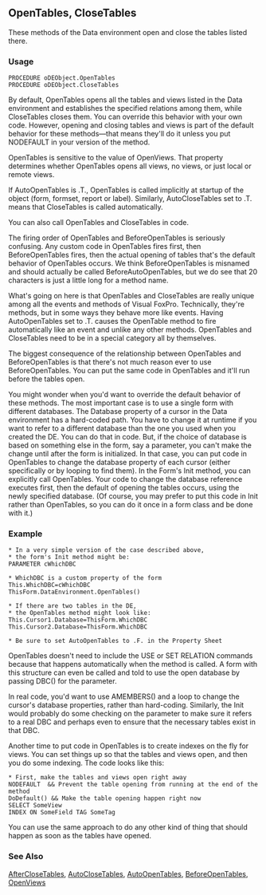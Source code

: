 ## OpenTables, CloseTables

These methods of the Data environment open and close the tables listed there.

### Usage

```foxpro
PROCEDURE oDEObject.OpenTables
PROCEDURE oDEObject.CloseTables
```

By default, OpenTables opens all the tables and views listed in the Data environment and establishes the specified relations among them, while CloseTables closes them. You can override this behavior with your own code. However, opening and closing tables and views is part of the default behavior for these methods&mdash;that means they'll do it unless you put NODEFAULT in your version of the method.

OpenTables is sensitive to the value of OpenViews. That property determines whether OpenTables opens all views, no views, or just local or remote views.

If AutoOpenTables is .T., OpenTables is called implicitly at startup of the object (form, formset, report or label). Similarly, AutoCloseTables set to .T. means that CloseTables is called automatically.

You can also call OpenTables and CloseTables in code.

The firing order of OpenTables and BeforeOpenTables is seriously confusing. Any custom code in OpenTables fires first, then BeforeOpenTables fires, then the actual opening of tables that's the default behavior of OpenTables occurs. We think BeforeOpenTables is misnamed and should actually be called BeforeAutoOpenTables, but we do see that 20 characters is just a little long for a method name.

What's going on here is that OpenTables and CloseTables are really unique among all the events and methods of Visual FoxPro. Technically, they're methods, but in some ways they behave more like events. Having AutoOpenTables set to .T. causes the OpenTable method to fire automatically like an event and unlike any other methods. OpenTables and CloseTables need to be in a special category all by themselves.

The biggest consequence of the relationship between OpenTables and BeforeOpenTables is that there's not much reason ever to use BeforeOpenTables. You can put the same code in OpenTables and it'll run before the tables open.

You might wonder when you'd want to override the default behavior of these methods. The most important case is to use a single form with different databases. The Database property of a cursor in the Data environment has a hard-coded path. You have to change it at runtime if you want to refer to a different database than the one you used when you created the DE. You can do that in code. But, if the choice of database is based on something else in the form, say a parameter, you can't make the change until after the form is initialized. In that case, you can put code in OpenTables to change the database property of each cursor (either specifically or by looping to find them). In the Form's Init method, you can explicitly call OpenTables. Your code to change the database reference executes first, then the default of opening the tables occurs, using the newly specified database. (Of course, you may prefer to put this code in Init rather than OpenTables, so you can do it once in a form class and be done with it.)

### Example

```foxpro
* In a very simple version of the case described above,
* the form's Init method might be:
PARAMETER cWhichDBC

* WhichDBC is a custom property of the form
This.WhichDBC=cWhichDBC
ThisForm.DataEnvironment.OpenTables()

* If there are two tables in the DE,
* the OpenTables method might look like:
This.Cursor1.Database=ThisForm.WhichDBC
This.Cursor2.Database=ThisForm.WhichDBC

* Be sure to set AutoOpenTables to .F. in the Property Sheet
```

OpenTables doesn't need to include the USE or SET RELATION commands because that happens automatically when the method is called. A form with this structure can even be called and told to use the open database by passing DBC() for the parameter.

In real code, you'd want to use AMEMBERS() and a loop to change the cursor's database properties, rather than hard-coding. Similarly, the Init would probably do some checking on the parameter to make sure it refers to a real DBC and perhaps even to ensure that the necessary tables exist in that DBC.

Another time to put code in OpenTables is to create indexes on the fly for views. You can set things up so that the tables and views open, and then you do some indexing. The code looks like this:

```foxpro
* First, make the tables and views open right away
NODEFAULT  && Prevent the table opening from running at the end of the method
DoDefault() && Make the table opening happen right now
SELECT SomeView
INDEX ON SomeField TAG SomeTag
```
You can use the same approach to do any other kind of thing that should happen as soon as the tables have opened.

### See Also

[AfterCloseTables](s4g329.md), [AutoCloseTables](s4g334.md), [AutoOpenTables](s4g334.md), [BeforeOpenTables](s4g329.md), [OpenViews](s4g334.md)